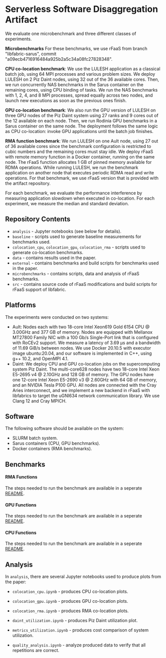 # Serverless Software Disaggregation Artifact

We evaluate one microbenchmark and three different classes of experiments.

**Microbenchmarks** For these benchmarks, we use rFaaS from branch "libfabric-sarus", commit "a09ecb4716916484a925b2a5c34a08fc27828348".

**CPU co-location benchmark**:  We use the LULESH application as a classical batch job, using 64 MPI processes and various problem sizes. We deploy LULESH on 2 Piz Daint nodes, using 32 out of the 36 available cores. Then,  we run concurrently NAS benchmarks in the Sarus container on the remaining cores, using CPU binding of tasks. We run the NAS benchmarks with 1, 2, 4, and 8 MPI processes, spread equally across two nodes, and launch new executions as soon as the
previous ones finish. 

**GPU co-location benchmark**: We also run the GPU version of LULESH on three GPU nodes of the Piz Daint system using 27 ranks and 9 cores out of the 12 available on each node. Then, we run Rodinia GPU benchmarks in a Sarus container on the same node. The deployment follows the same logic as CPU co-location: invoke GPU applications until the batch job finishes.

**RMA function benchmark**: We run LULESH on one Ault node, using 27 out of 36 available cores since the benchmark configuration is restricted to cubic numbers and the remaining cores must stay idle. We deploy rFaaS with remote memory function in a Docker container, running on the same node. The rFaaS function allocates 1 GB of pinned memory available for RDMA operations. While running LULESH, we run the benchmark application on another node that executes periodic RDMA read and write operations.
For that benchmark, we use rFaaS version that is provided with the artifact repository.

For each benchmark, we evaluate the performance interference by measuring application slowdown when executed in co-location. For each experiment, we measure the median and standard deviation.

## Repository Contents

* `analysis` - Jupyter notebooks (see below for details).
* `baseline` - scripts used to generate baseline measurements for benchmarks used.
* `colocation_cpu`, `colocation_gpu`, `colocation_rma` - scripts used to generate co-location benchmarks.
* `data` - contains results used in the paper.
* `external` - contains benchmarks and build scripts for benchmarks used in the paper.
* `microbenchmarks` - contains scripts, data and analysis of rFaaS benchmarks.
* `src` - contains source code of rFaaS modifications and build scripts for rFaaS support of libfabric.

## Platforms

The experiments were conducted on two systems:
* Ault: Nodes each with two 18-core Intel Xeon619 Gold 6154 CPU @ 3.00GHz and 377 GB of memory. Nodes are equipped with Mellanox MT27800 Family NIC with a 100 Gb/s Single-Port link that is configured with RoCEv2 support. We measure a latency of 3.69 μs and a bandwidth of 11.69 GiB/s between nodes. We use Docker 20.10.5 with executor image ubuntu:20.04, and our software is implemented in C++, using g++ 10.2, and OpenMPI 4.1.
* Daint: We deploy CPU and GPU co-location jobs on the supercomputing system Piz Daint. The multi-core628 nodes have two 18-core Intel Xeon E5-2695 v4 @ 2.10GHz and 128 GB of memory. The GPU nodes have one 12-core Intel Xeon E5-2690 v3 @ 2.60GHz with 64 GB of memory, and an NVIDIA Tesla P100 GPU. All nodes are connected with the Cray Aries interconnect, and we implement a new backend in rFaaS with libfabrics to target the uGNI634
network communication library. We use Clang 12 and Cray MPICH. 

## Software

The following software should be available on the system:
* SLURM batch system.
* Sarus containers (CPU, GPU benchmarks).
* Docker containers (RMA benchmarks).

## Benchmarks

#### RMA Functions

The steps needed to run the benchmark are available in a seperate [README](colocation_rma/README.md).

#### GPU Functions

The steps needed to run the benchmark are available in a seperate [README](colocation_gpu/README.md).

#### CPU Functions

The steps needed to run the benchmark are available in a seperate [README](colocation_cpu/README.md).

## Analysis

In `analysis`, there are several Jupyter notebooks used to produce plots from the paper:

* `colocation_cpu.ipynb` - produces CPU co-location plots.

* `colocation_gpu.ipynb` - produces GPU co-location plots.

* `colocation_rma.ipynb` - produces RMA co-location plots.

* `daint_utilization.ipynb` - produces Piz Daint utilization plot.

* `metrics_utilization.ipynb` - produces cost comparison of system utilization.

* `quality_analysis.ipynb` - analyze produced data to verify that all repetitions are correct.


